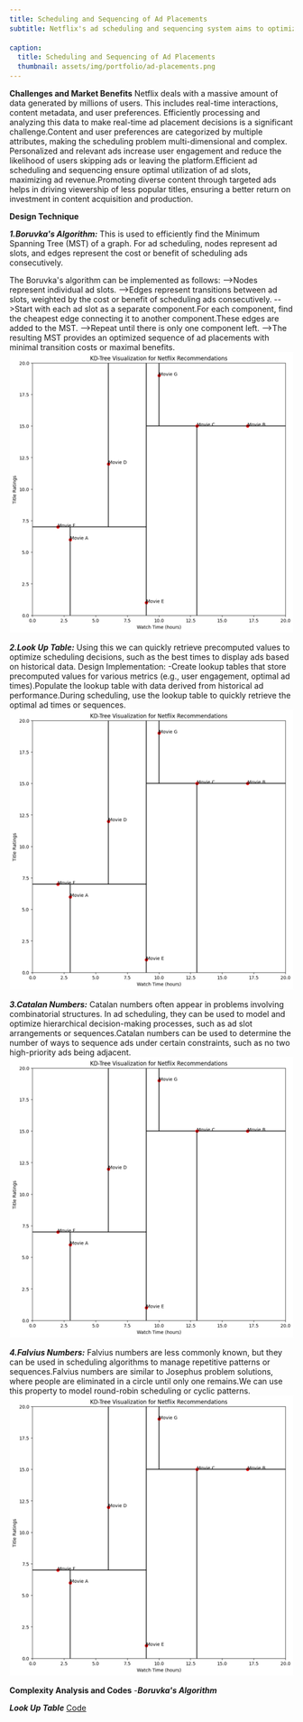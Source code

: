 ```yaml
---
title: Scheduling and Sequencing of Ad Placements
subtitle: Netflix's ad scheduling and sequencing system aims to optimize the placement of advertisements during streaming sessions to maximize user engagement and ad revenue. The system analyzes a variety of user data, such as viewing history, watch time, device type, and time of day, to tailor ad placements that are most likely to resonate with individual users. By delivering personalized and well-timed ads, Netflix ensures that ads are relevant and minimally intrusive.

caption:
  title: Scheduling and Sequencing of Ad Placements
  thumbnail: assets/img/portfolio/ad-placements.png
---
```

**Challenges and Market Benefits**
Netflix deals with a massive amount of data generated by millions of users. This includes real-time interactions, content metadata, and user preferences.
Efficiently processing and analyzing this data to make real-time ad placement decisions is a significant challenge.Content and user preferences are categorized by multiple attributes, making the scheduling problem multi-dimensional and complex.
Personalized and relevant ads increase user engagement and reduce the likelihood of users skipping ads or leaving the platform.Efficient ad scheduling and sequencing ensure optimal utilization of ad slots, maximizing ad revenue.Promoting diverse content through targeted ads helps in driving viewership of less popular titles, ensuring a better return on investment in content acquisition and production.

**Design Technique**

_**1.Boruvka's Algorithm:**_
This is used to efficiently find the Minimum Spanning Tree (MST) of a graph. For ad scheduling, nodes represent ad slots, and edges represent the cost or benefit of scheduling ads consecutively.

The Boruvka's algorithm can be implemented as follows:
-->Nodes represent individual ad slots.
-->Edges represent transitions between ad slots, weighted by the cost or benefit of scheduling ads consecutively.
-->Start with each ad slot as a separate component.For each component, find the cheapest edge connecting it to another component.These edges are added to the MST.
-->Repeat until there is only one component left.
-->The resulting MST provides an optimized sequence of ad placements with minimal transition costs or maximal benefits.
<img src="assets/img/inside/1/kd_tree_design.png" alt="KD-Tree Design">

_**2.Look Up Table:**_
Using this we can quickly retrieve precomputed values to optimize scheduling decisions, such as the best times to display ads based on historical data.
Design Implementation:
-Create lookup tables that store precomputed values for various metrics (e.g., user engagement, optimal ad times).Populate the lookup table with data derived from historical ad performance.During scheduling, use the lookup table to quickly retrieve the optimal ad times or sequences.
<img src="assets/img/inside/1/kd_tree_design.png" alt="KD-Tree Design">

_**3.Catalan Numbers:**_
Catalan numbers often appear in problems involving combinatorial structures. In ad scheduling, they can be used to model and optimize hierarchical decision-making processes, such as ad slot arrangements or sequences.Catalan numbers can be used to determine the number of ways to sequence ads under certain constraints, such as no two high-priority ads being adjacent.
<img src="assets/img/inside/1/kd_tree_design.png" alt="KD-Tree Design">

_**4.Falvius Numbers:**_
Falvius numbers are less commonly known, but they can be used in scheduling algorithms to manage repetitive patterns or sequences.Falvius numbers are similar to Josephus problem solutions, where people are eliminated in a circle until only one remains.We can use this property to model round-robin scheduling or cyclic patterns.
<img src="assets/img/inside/1/kd_tree_design.png" alt="KD-Tree Design">

 
**Complexity Analysis and Codes**
-**_Boruvka's Algorithm_**

**_Look Up Table_**
[Code](https://github.com/jiyapalrecha35/Google.github.io/blob/main/codes/lookupTable.cpp)


